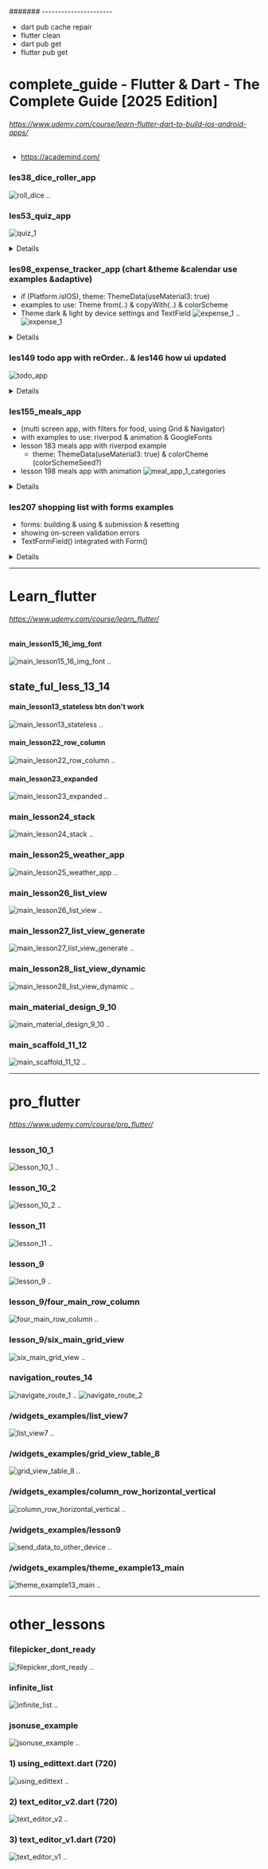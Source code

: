 ####### ----------------------
- dart pub cache repair
- flutter clean
- dart pub get
- flutter pub get

# complete_guide - Flutter & Dart - The Complete Guide [2025 Edition]
###### https://www.udemy.com/course/learn-flutter-dart-to-build-ios-android-apps/
- https://academind.com/

### les38_dice_roller_app
![roll_dice](img/compl_edit/roll_dice.jpg)
..
### les53_quiz_app
![quiz_1](img/compl_edit/quiz/quiz_1.jpg)
<details>

![quiz_2](img/compl_edit/quiz/quiz_2.jpg)<br>
![quiz_3](img/compl_edit/quiz/quiz_3.jpg)<br>
![quiz_lesson77](img/compl_edit/quiz/quiz_lesson77.jpg)<br>
![quiz_l77_values_across_widgets](img/compl_edit/quiz/quiz_l77_values_across_widgets.jpg)<br>
</details>

### les98_expense_tracker_app (chart &theme &calendar use examples &adaptive)
- if (Platform.isIOS), theme: ThemeData(useMaterial3: true)
- examples to use: Theme from(..) & copyWith(..) & colorScheme
- Theme dark & light by device settings and TextField
![expense_1](img/compl_edit/expense/expense_1.jpg)
..
![expense_1](img/compl_edit/expense/expense_light.jpg)
<details>

![expense_2](img/compl_edit/expense/expense_2.jpg)<br>
![expense_3](img/compl_edit/expense/expense_3.jpg)<br>
![expense_adaptive_1](img/compl_edit/expense/expense_adaptive_1.jpg)<br>
![expense_adaptive_2](img/compl_edit/expense/expense_adaptive_2.jpg)
</details>

### les149 todo app with reOrder.. & les146 how ui updated
![todo_app](img/compl_edit//todo_app.jpg)
<details>

![widget_elem_trees](img/compl_edit/widget_elem_trees.jpg)<br>
![how_ui_updated](img/compl_edit/how_ui_updated.jpg)<br>
![uI_up_interface](img/compl_edit/uI_up_interface.jpg)<br>
![ui_upd_console](img/compl_edit/ui_upd_console.jpg)>
</details>

### les155_meals_app 
  - (multi screen app, with filters for food, using Grid & Navigator)
  - with examples to use: riverpod & animation & GoogleFonts
  - lesson 183 meals app with riverpod example
    - theme: ThemeData(useMaterial3: true) & colorCheme (colorSchemeSeed?)
  - lesson 198 meals app with animation
![meal_app_1_categories](img/compl_edit/meal/meal_app_1_categories.jpg)

<details>

![meal_app_screens](img/compl_edit/meal/meal_app_screens.jpg)<br>
![meal_app_2](img/compl_edit/meal/meal_app_2.jpg)<br>
![meal_app_3_meal_details](img/compl_edit/meal/meal_app_3_meal_details.jpg)<br>
![meal_app_4_favorites](img/compl_edit/meal/meal_app_4_favorites.jpg)<br>
![meal_app_5_drawer_menu](img/compl_edit/meal/meal_app_5_drawer_menu.jpg)<br>
![meal_app_6_checkbox_filters](img/compl_edit/meal/meal_app_6_checkbox_filters.jpg)<br>

###### lesson 183 meals app with riverpod example
![meals_app_riverpod_1](img/compl_edit/meal/meals_app_riverpod_1.jpg)<br>

![meals_app_riverpod_2](img/compl_edit/meal/meals_app_riverpod_2.jpg)
</details>

### les207 shopping list with forms examples
 - forms: building & using & submission & resetting 
 - showing on-screen validation errors
 - TextFormField() integrated with Form()
<details>

![shopping_list_1](img/compl_edit/shopping_list/shopping_list_1.jpg)<br>
![shopping_list_2](img/compl_edit/shopping_list/shopping_list_2.jpg)<br>
![shopping_list_3](img/compl_edit/shopping_list/shopping_list_3.jpg)<br>
</details>

--------------------------------------------------------------------------------
# Learn_flutter
###### https://www.udemy.com/course/learn_flutter/
#### main_lesson15_16_img_font
![main_lesson15_16_img_font](img/learn_flutter/main_lesson15_16_img_font.jpg)
..
## state_ful_less_13_14
#### main_lesson13_stateless btn don't work
![main_lesson13_stateless](img/learn_flutter/main_lesson13_stateless.jpg)
..
#### main_lesson22_row_column
![main_lesson22_row_column](img/learn_flutter/main_lesson22_row_column.jpg)
..
#### main_lesson23_expanded
![main_lesson23_expanded](img/learn_flutter/main_lesson23_expanded.jpg)
..
### main_lesson24_stack
![main_lesson24_stack](img/learn_flutter/main_lesson24_stack.jpg)
..
### main_lesson25_weather_app
![main_lesson25_weather_app](img/learn_flutter/main_lesson25_weather_app.jpg)
..
### main_lesson26_list_view
![main_lesson26_list_view](img/learn_flutter/main_lesson26_list_view.jpg)
..
### main_lesson27_list_view_generate
![main_lesson27_list_view_generate](img/learn_flutter/main_lesson27_list_view_generate.jpg)
..
### main_lesson28_list_view_dynamic
![main_lesson28_list_view_dynamic](img/learn_flutter/main_lesson28_list_view_dynamic.jpg)
..
### main_material_design_9_10
![main_material_design_9_10](img/learn_flutter/main_material_design_9_10.jpg)
..
### main_scaffold_11_12
![main_scaffold_11_12](img/learn_flutter/main_scaffold_11_12.jpg)
..

--------------------------------------------------------------------------------
# pro_flutter
###### https://www.udemy.com/course/pro_flutter/
### lesson_10_1
![lesson_10_1](img/pro_flutter/lesson_10_1.jpg)
.. 
### lesson_10_2
![lesson_10_2](img/pro_flutter/lesson_10_2.jpg)
.. 
### lesson_11
![lesson_11](img/pro_flutter/lesson_11.jpg)
.. 
### lesson_9
![lesson_9](img/pro_flutter/lesson_9.jpg)
.. 
### lesson_9/four_main_row_column
![four_main_row_column](img/pro_flutter/four_main_row_column.jpg)
.. 
### lesson_9/six_main_grid_view
![six_main_grid_view](img/pro_flutter/six_main_grid_view.jpg)
.. 
### navigation_routes_14
![navigate_route_1](img/pro_flutter/navigate_route_1.jpg)
..
![navigate_route_2](img/pro_flutter/navigate_route_2.jpg)

### /widgets_examples/list_view7
![list_view7](img/pro_flutter/widgets_examples/list_view_7.jpg)
..
### /widgets_examples/grid_view_table_8
![grid_view_table_8](img/pro_flutter/widgets_examples/grid_view_table_8.jpg)
..
### /widgets_examples/column_row_horizontal_vertical
![column_row_horizontal_vertical](img/pro_flutter/widgets_examples/column_row_horizontal_vertical.jpg)
..
### /widgets_examples/lesson9
![send_data_to_other_device](img/pro_flutter/widgets_examples/send_data_to_other_device.jpg)
..
### /widgets_examples/theme_example13_main
![theme_example13_main](img/pro_flutter/widgets_examples/theme_example13_main.jpg)
..

--------------------------------------------------------------------------------
# other_lessons
### filepicker_dont_ready
![filepicker_dont_ready](img/other_lessons/filepicker_dont_ready.jpg)
..
### infinite_list
![infinite_list](img/other_lessons/infinite_list.jpg)
..
### jsonuse_example
![jsonuse_example](img/other_lessons/jsonuse_example.jpg)
..
### 1) using_edittext.dart (720)
![using_edittext](img/other_lessons/using_edittext.jpg)
..
### 2) text_editor_v2.dart (720)
![text_editor_v2](img/other_lessons/text_editor_v2.jpg)
..
### 3) text_editor_v1.dart (720)
![text_editor_v1](img/other_lessons/text_editor_v1.jpg)
..
